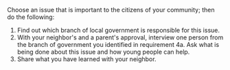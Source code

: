 Choose an issue that is important to the citizens of your community; then do the following:

1. Find out which branch of local government is responsible for this issue.
1. With your neighbor's and a parent's approval, interview one person from the branch of government you identified in requirement 4a. Ask what is being done about this issue and how young people can help.
1. Share what you have learned with your neighbor.
